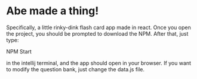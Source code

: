 
# Abe made a thing!
Specifically, a little rinky-dink flash card app made in react. Once you open the project, 
you should be prompted to download the NPM. After that, just type:

NPM Start

in the intellij terminal, and the app should open in your browser. If you want to modify the question bank, just change the data.js file.
